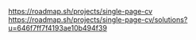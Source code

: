 https://roadmap.sh/projects/single-page-cv
https://roadmap.sh/projects/single-page-cv/solutions?u=646f7ff7f4193ae10b494f39